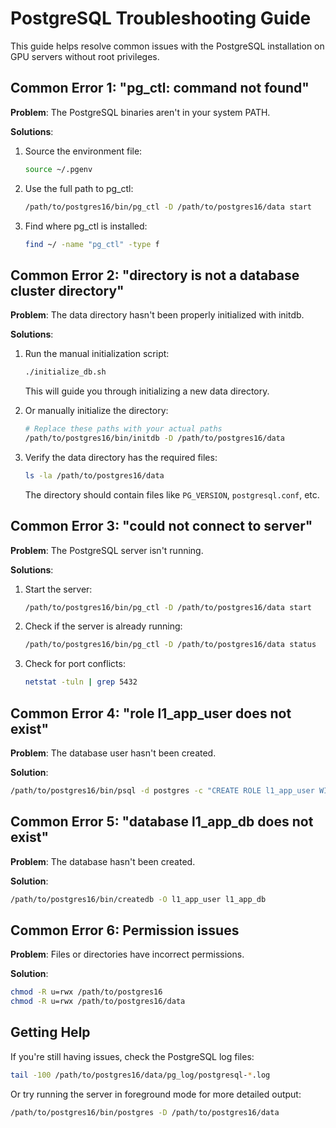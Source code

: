 # PostgreSQL Troubleshooting Guide

This guide helps resolve common issues with the PostgreSQL installation on GPU servers without root privileges.

## Common Error 1: "pg_ctl: command not found"

**Problem**: The PostgreSQL binaries aren't in your system PATH.

**Solutions**:

1. Source the environment file:
   ```bash
   source ~/.pgenv
   ```

2. Use the full path to pg_ctl:
   ```bash
   /path/to/postgres16/bin/pg_ctl -D /path/to/postgres16/data start
   ```

3. Find where pg_ctl is installed:
   ```bash
   find ~/ -name "pg_ctl" -type f
   ```

## Common Error 2: "directory is not a database cluster directory"

**Problem**: The data directory hasn't been properly initialized with initdb.

**Solutions**:

1. Run the manual initialization script:
   ```bash
   ./initialize_db.sh
   ```
   This will guide you through initializing a new data directory.

2. Or manually initialize the directory:
   ```bash
   # Replace these paths with your actual paths
   /path/to/postgres16/bin/initdb -D /path/to/postgres16/data
   ```

3. Verify the data directory has the required files:
   ```bash
   ls -la /path/to/postgres16/data
   ```
   The directory should contain files like `PG_VERSION`, `postgresql.conf`, etc.

## Common Error 3: "could not connect to server"

**Problem**: The PostgreSQL server isn't running.

**Solutions**:

1. Start the server:
   ```bash
   /path/to/postgres16/bin/pg_ctl -D /path/to/postgres16/data start
   ```

2. Check if the server is already running:
   ```bash
   /path/to/postgres16/bin/pg_ctl -D /path/to/postgres16/data status
   ```

3. Check for port conflicts:
   ```bash
   netstat -tuln | grep 5432
   ```

## Common Error 4: "role l1_app_user does not exist"

**Problem**: The database user hasn't been created.

**Solution**:
```bash
/path/to/postgres16/bin/psql -d postgres -c "CREATE ROLE l1_app_user WITH LOGIN SUPERUSER CREATEDB CREATEROLE PASSWORD 'test';"
```

## Common Error 5: "database l1_app_db does not exist"

**Problem**: The database hasn't been created.

**Solution**:
```bash
/path/to/postgres16/bin/createdb -O l1_app_user l1_app_db
```

## Common Error 6: Permission issues

**Problem**: Files or directories have incorrect permissions.

**Solution**:
```bash
chmod -R u=rwx /path/to/postgres16
chmod -R u=rwx /path/to/postgres16/data
```

## Getting Help

If you're still having issues, check the PostgreSQL log files:
```bash
tail -100 /path/to/postgres16/data/pg_log/postgresql-*.log
```

Or try running the server in foreground mode for more detailed output:
```bash
/path/to/postgres16/bin/postgres -D /path/to/postgres16/data
```